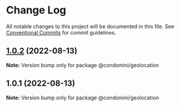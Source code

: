 # Change Log

All notable changes to this project will be documented in this file.
See [Conventional Commits](https://conventionalcommits.org) for commit guidelines.

## [1.0.2](https://github.com/Condo-Mini/condo_mini-api/compare/v1.0.1...v1.0.2) (2022-08-13)

**Note:** Version bump only for package @condomini/geolocation





## 1.0.1 (2022-08-13)

**Note:** Version bump only for package @condomini/geolocation
